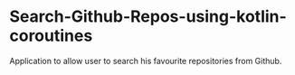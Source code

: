 # Search-Github-Repos-using-kotlin-coroutines
Application to allow user to search his favourite repositories from Github. 
